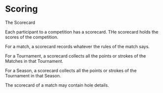 Scoring
=======

The Scorecard

Each participant to a competition has a scorecard.
THe scorecard holds the scores of the competition.

For a match, a scorecard records whatever the rules of the match says.

For a Tournament, a scorecard collects all the points or strokes of the Matches in that Tournament.

For a Season, a scorecard collects all the points or strokes of the Tournament in that Season.

The scorecard of a match may contain hole details.
